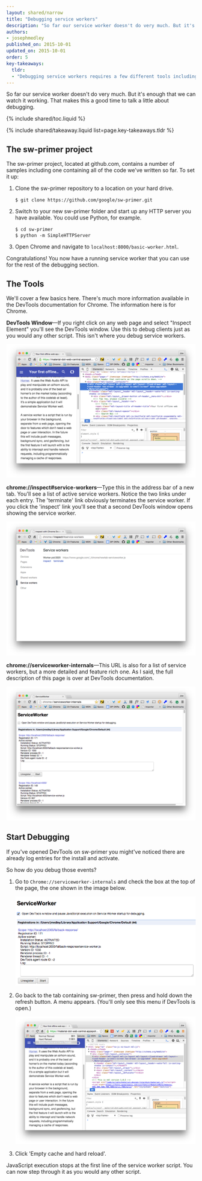 ```yaml
---
layout: shared/narrow
title: "Debugging service workers"
description: "So far our service worker doesn't do very much. But it's enough that we can watch it working. That makes this a good time to talk a little about debugging."
authors:
- josephmedley
published_on: 2015-10-01
updated_on: 2015-10-01
order: 5
key-takeaways:
  tldr:   
  - "Debugging service workers requires a few different tools including two different DevTools windows." 
---
```


<p class="intro">
  So far our service worker doesn't do very much. But it's enough that we can 
  watch it working. That makes this a good time to talk a little about 
  debugging.
</p>

{% include shared/toc.liquid %}

{% include shared/takeaway.liquid list=page.key-takeaways.tldr %}

## The sw-primer project

The sw-primer project, located at github.com, contains a number of samples 
including one containing all of the code we've written so far. To set it up:

1. Clone the sw-primer repository to a location on your hard drive.

       $ git clone https://github.com/google/sw-primer.git

2. Switch to your new sw-primer folder and start up any HTTP server you have 
   available. You could use Python, for example.

       $ cd sw-primer
       $ python -m SimpleHTTPServer

3. Open Chrome and navigate to `localhost:8000/basic-worker.html`.

Congratulations! You now have a running service worker that you can use for the 
rest of the debugging section.

## The Tools

We'll cover a few basics here. There's much more information available in the 
DevTools documentation for Chrome. The information here is for Chrome.

**DevTools Window**&mdash;If you right click on any web page and select "Inspect 
Element" you'll see the DevTools window. Use this to debug clients just as you 
would any other script. This isn't where you debug service workers.

![the devtools window](images/devtools-window.png)

**chrome://inspect#service-workers**&mdash;Type this in the address bar of a new 
tab. You'll see a list of active service workers. Notice the two links under 
each entry. The 'terminate' link obviously terminates the service worker. If you 
click the 'inspect' link you'll see that a second DevTools window opens showing 
the service worker.

![the chrome://inspect#service-workers page](images/inspect-service-workers.png)

**chrome://serviceworker-internals**&mdash;This URL is also for a list of service 
workers, but a more detailed and feature rich one. As I said, the full 
description of this page is over at DevTools documentation. 

![the chrome://serviceworker-internals page](images/serviceworker-internals.png)

## Start Debugging

If you've opened DevTools on sw-primer you might've noticed there are already 
log entries for the install and activate. 

So how do you debug those events?

1. Go to `Chrome://serviceworker-internals` and check the box at the top of the 
   page, the one shown in the image below.

   ![the open DevTools box is checked](images/open-devtools.png)

2. Go back to the tab containing sw-primer, then press and hold down the refresh 
   button. A menu appears. (You'll only see this menu if DevTools is open.)

   ![a reload menu appears](images/empty-cash-hard-reload.png)

3. Click 'Empty cache and hard reload'.

JavaScript execution stops at the first line of the service worker script. You 
can now step through it as you would any other script.

